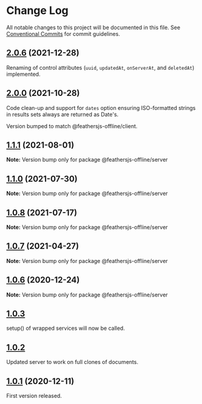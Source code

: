 # Change Log

All notable changes to this project will be documented in this file.
See [Conventional Commits](https://conventionalcommits.org) for commit guidelines.


## [2.0.6](http://github.com/feathersjs-offline/owndata-ownnet/packages/client/compare/v2.0.0...v2.0.6) (2021-12-28)

Renaming of control attributes (`uuid`, `updatedAt`, `onServerAt`, and `deletedAt`) implemented.

## [2.0.0](http://github.com/feathersjs-offline/owndata-ownnet/packages/server/compare/v1.1.1...v2.0.0) (2021-10-28)

Code clean-up and support for `dates` option ensuring ISO-formatted strings in
results sets always are returned as Date's.

Version bumped to match @feathersjs-offline/client.
## [1.1.1](http://github.com/feathersjs-offline/owndata-ownnet/packages/server/compare/v1.1.0...v1.1.1) (2021-08-01)

**Note:** Version bump only for package @feathersjs-offline/server

## [1.1.0](http://github.com/feathersjs-offline/owndata-ownnet/packages/server/compare/v1.0.7...v1.0.8) (2021-07-30)

**Note:** Version bump only for package @feathersjs-offline/server

## [1.0.8](http://github.com/feathersjs-offline/owndata-ownnet/packages/server/compare/v1.0.7...v1.0.8) (2021-07-17)

**Note:** Version bump only for package @feathersjs-offline/server


## [1.0.7](http://github.com/feathersjs-offline/owndata-ownnet/packages/server/compare/v1.0.3...v1.0.7) (2021-04-27)

**Note:** Version bump only for package @feathersjs-offline/server



## [1.0.6](http://github.com/feathersjs-offline/owndata-ownnet/packages/server/compare/v1.0.3...v1.0.6) (2020-12-24)

**Note:** Version bump only for package @feathersjs-offline/server





## [1.0.3](http://github.com/feathersjs-offline/compare/v1.0.2...v1.0.3)
setup() of wrapped services will now be called.

## [1.0.2](http://github.com/feathersjs-offline/compare/v1.0.1...v1.0.2)
Updated server to work on full clones of documents.

## [1.0.1](http://github.com/feathersjs-offline/owndata-ownnet/packages/server/compare/v1.0.0...v1.0.1) (2020-12-11)
First version released.
